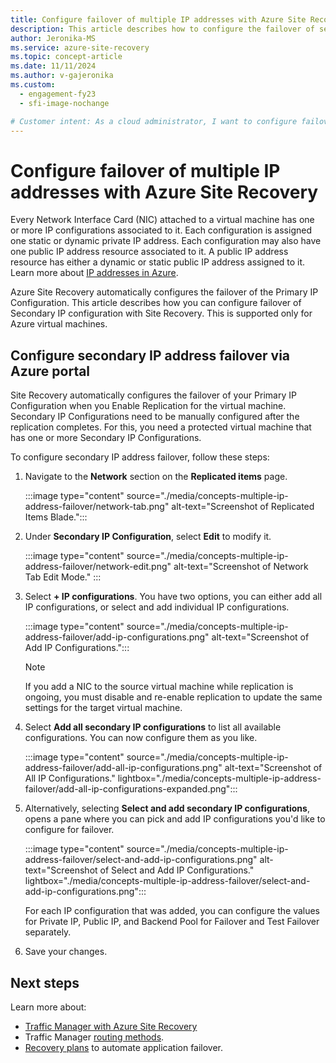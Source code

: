 ```yaml
---
title: Configure failover of multiple IP addresses with Azure Site Recovery
description: This article describes how to configure the failover of secondary IP configs for Azure virtual machines.
author: Jeronika-MS
ms.service: azure-site-recovery
ms.topic: concept-article
ms.date: 11/11/2024
ms.author: v-gajeronika
ms.custom:
  - engagement-fy23
  - sfi-image-nochange

# Customer intent: As a cloud administrator, I want to configure failover for secondary IP configurations of Azure virtual machines, so that I can ensure continuous availability and manage network settings during disaster recovery scenarios.
---
```

# Configure failover of multiple IP addresses with Azure Site Recovery

Every Network Interface Card (NIC) attached to a virtual machine has one or more IP configurations associated to it. Each configuration is assigned one static or dynamic private IP address. Each configuration may also have one public IP address resource associated to it. A public IP address resource has either a dynamic or static public IP address assigned to it. Learn more about [IP addresses in Azure](../virtual-network/ip-services/public-ip-addresses.md).

Azure Site Recovery automatically configures the failover of the Primary IP Configuration. This article describes how you can configure failover of Secondary IP configuration with Site Recovery. This is supported only for Azure virtual machines.


## Configure secondary IP address failover via Azure portal

Site Recovery automatically configures the failover of your Primary IP Configuration when you Enable Replication for the virtual machine. Secondary IP Configurations need to be manually configured after the replication completes. For this, you need a protected virtual machine that has one or more Secondary IP Configurations.

To configure secondary IP address failover, follow these steps:

1. Navigate to the **Network** section on the **Replicated items** page.

    :::image type="content" source="./media/concepts-multiple-ip-address-failover/network-tab.png" alt-text="Screenshot of Replicated Items Blade.":::
    

2. Under **Secondary IP Configuration**, select **Edit** to modify it.
 
    :::image type="content" source="./media/concepts-multiple-ip-address-failover/network-edit.png" alt-text="Screenshot of Network Tab Edit Mode." :::    

3. Select **+ IP configurations**. 
    You have two options, you can either add all IP configurations, or select and add individual IP configurations.

    :::image type="content" source="./media/concepts-multiple-ip-address-failover/add-ip-configurations.png" alt-text="Screenshot of Add IP Configurations.":::

    > [!NOTE]
    > If you add a NIC to the source virtual machine while replication is ongoing, you must disable and re-enable replication to update the same settings for the target virtual machine. 

4. Select **Add all secondary IP configurations** to list all available configurations. You can now configure them as you like.

    :::image type="content" source="./media/concepts-multiple-ip-address-failover/add-all-ip-configurations.png" alt-text="Screenshot of All IP Configurations." lightbox="./media/concepts-multiple-ip-address-failover/add-all-ip-configurations-expanded.png":::    

5. Alternatively, selecting **Select and add secondary IP configurations**, opens a pane where you can pick and add IP configurations you'd like to configure for failover.

    :::image type="content" source="./media/concepts-multiple-ip-address-failover/select-and-add-ip-configurations.png" alt-text="Screenshot of Select and Add IP Configurations." lightbox="./media/concepts-multiple-ip-address-failover/select-and-add-ip-configurations.png":::

    For each IP configuration that was added, you can configure the values for Private IP, Public IP, and Backend Pool for Failover and Test Failover separately. 

1. Save your changes.


## Next steps

Learn more about:

- [Traffic Manager with Azure Site Recovery](../site-recovery/concepts-traffic-manager-with-site-recovery.md)
- Traffic Manager [routing methods](../traffic-manager/traffic-manager-routing-methods.md).
- [Recovery plans](site-recovery-create-recovery-plans.md) to automate application failover.
